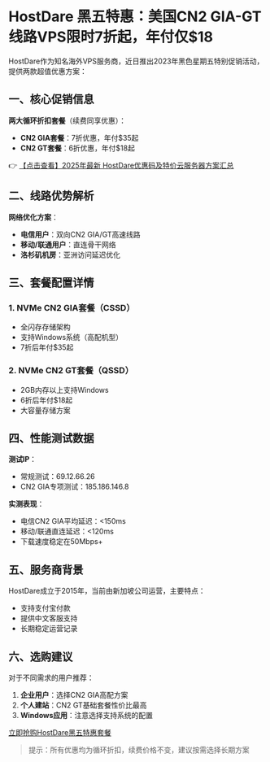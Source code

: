 # HostDare 黑五特惠：美国CN2 GIA-GT线路VPS限时7折起，年付仅$18

HostDare作为知名海外VPS服务商，近日推出2023年黑色星期五特别促销活动，提供两款超值优惠方案：

## 一、核心促销信息

**两大循环折扣套餐**（续费同享优惠）：
- **CN2 GIA套餐**：7折优惠，年付$35起
- **CN2 GT套餐**：6折优惠，年付$18起

👉 [【点击查看】2025年最新 HostDare优惠码及特价云服务器方案汇总](https://bit.ly/hostdare)

## 二、线路优势解析

**网络优化方案**：
- **电信用户**：双向CN2 GIA/GT高速线路
- **移动/联通用户**：直连骨干网络
- **洛杉矶机房**：亚洲访问延迟优化

## 三、套餐配置详情

### 1. NVMe CN2 GIA套餐（CSSD）
- 全闪存存储架构
- 支持Windows系统（高配机型）
- 7折后年付$35起

### 2. NVMe CN2 GT套餐（QSSD）
- 2GB内存以上支持Windows
- 6折后年付$18起
- 大容量存储方案

## 四、性能测试数据

**测试IP**：
- 常规测试：69.12.66.26
- CN2 GIA专项测试：185.186.146.8

**实测表现**：
- 电信CN2 GIA平均延迟：<150ms
- 移动/联通直连延迟：<120ms
- 下载速度稳定在50Mbps+

## 五、服务商背景

HostDare成立于2015年，当前由新加坡公司运营，主要特点：
- 支持支付宝付款
- 提供中文客服支持
- 长期稳定运营记录

## 六、选购建议

对于不同需求的用户推荐：
1. **企业用户**：选择CN2 GIA高配方案
2. **个人建站**：CN2 GT基础套餐性价比最高
3. **Windows应用**：注意选择支持系统的配置

[立即抢购HostDare黑五特惠套餐](https://bit.ly/hostdare)

> 提示：所有优惠均为循环折扣，续费价格不变，建议按需选择长期方案